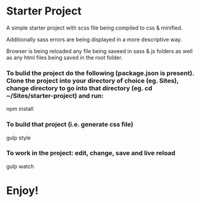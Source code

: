 # Starter Project

A simple starter project with scss file being compiled to css & minified.

Additionally sass errors are being displayed in a more descriptive way.

Browser is being reloaded any file being saveed in sass & js folders as well as any html files being saved in the root folder.

### To bulid the project do the following (package.json is present). Clone the project into your directory of choice (eg. Sites), change directory to go into that directory (eg. cd ~/Sites/starter-project) and run:

npm install

### To build that project (i.e. generate css file)

gulp style

### To work in the project: edit, change, save and live reload

gulp watch

# Enjoy!
